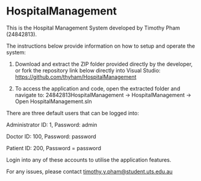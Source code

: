 # HospitalManagement

This is the Hospital Management System developed by Timothy Pham (24842813).

The instructions below provide information on how to setup and operate the system:

1. Download and extract the ZIP folder provided directly by the developer, or fork the repository link below directly into Visual Studio:
https://github.com/thyham/HospitalManagement

2. To access the application and code, open the extracted folder and navigate to:
24842813HospitalManagement -> HospitalManagement -> Open HospitalManagement.sln

There are three default users that can be logged into:

Administrator
ID: 1,
Password: admin

Doctor
ID: 100,
Password: password

Patient
ID: 200,
Password = password

Login into any of these accounts to utilise the application features.

For any issues, please contact timothy.y.pham@student.uts.edu.au
